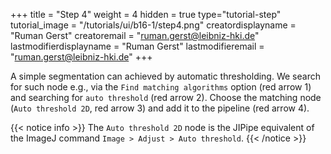 +++
title = "Step 4"
weight = 4
hidden = true
type="tutorial-step"
tutorial_image = "/tutorials/ui/b16-1/step4.png"
creatordisplayname = "Ruman Gerst"
creatoremail = "ruman.gerst@leibniz-hki.de"
lastmodifierdisplayname = "Ruman Gerst"
lastmodifieremail = "ruman.gerst@leibniz-hki.de"
+++

A simple segmentation can achieved by automatic thresholding. We search for such node e.g., via the `Find matching algorithms` option (red arrow 1)  and searching for `auto threshold` (red arrow 2). Choose the matching node (`Auto threshold 2D`, red arrow 3) and add it to the pipeline (red arrow 4). 

{{< notice info >}}
The `Auto threshold 2D` node is the JIPipe equivalent of the ImageJ command `Image > Adjust > Auto threshold`.
{{< /notice >}}